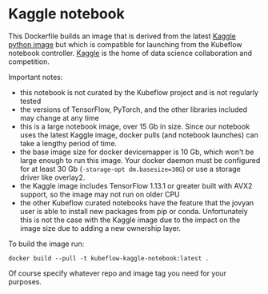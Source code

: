 # Kaggle notebook

This Dockerfile builds an image that is derived from the latest [Kaggle python image](https://github.com/Kaggle/docker-python) but which is compatible for launching from the Kubeflow notebook controller. [Kaggle](https://www.kaggle.com/) is the home of data science collaboration and competition.

Important notes:
* this notebook is not curated by the Kubeflow project and is not regularly tested
* the versions of TensorFlow, PyTorch, and the other libraries included may change at any time
* this is a large notebook image, over 15 Gb in size. Since our notebook uses the latest Kaggle image, docker pulls (and notebook launches) can take a lengthy period of time.
* the base image size for docker devicemapper is 10 Gb, which won't be large enough to run this image. Your docker daemon must be configured for at least 30 Gb (`-storage-opt dm.basesize=30G`) or use a storage driver like overlay2.
* the Kaggle image includes TensorFlow 1.13.1 or greater built with AVX2 support, so the image may not run on older CPU
* the other Kubeflow curated notebooks have the feature that the jovyan user is able to install new packages from pip or conda. Unfortunately this is not the case with the Kaggle image due to the impact on the image size due to adding a new ownership layer.

To build the image run:
```
docker build --pull -t kubeflow-kaggle-notebook:latest .
```
Of course specify whatever repo and image tag you need for your purposes.
